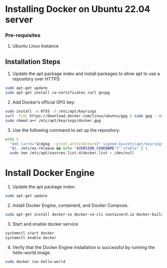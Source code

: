 # Installing Docker on Ubuntu 22.04 server

### Pre-requisites
1. Ubuntu Linux Instance

## Installation Steps

1. Update the apt package index and install packages to allow apt to use a repository over HTTPS:
```sh 
sudo apt-get update
sudo apt-get install ca-certificates curl gnupg
```
2. Add Docker’s official GPG key:
```sh
sudo install -m 0755 -d /etc/apt/keyrings
curl -fsSL https://download.docker.com/linux/ubuntu/gpg | sudo gpg --dearmor -o /etc/apt/keyrings/docker.gpg
sudo chmod a+r /etc/apt/keyrings/docker.gpg
```
3. Use the following command to set up the repository:
```sh
echo \
  "deb [arch="$(dpkg --print-architecture)" signed-by=/etc/apt/keyrings/docker.gpg] https://download.docker.com/linux/ubuntu \
  "$(. /etc/os-release && echo "$VERSION_CODENAME")" stable" | \
  sudo tee /etc/apt/sources.list.d/docker.list > /dev/null
  ```
   # Install Docker Engine
   1. Update the apt package index:
   ```sh
   sudo apt-get update
   ```
   2. Install Docker Engine, containerd, and Docker Compose.
   ```sh
   sudo apt-get install docker-ce docker-ce-cli containerd.io docker-buildx-plugin docker-compose-plugin
   ```
   3. Start and enable docker service
   ```sh
   systemctl start docker
   systemctl enable docker
   ```
   4. Verify that the Docker Engine installation is successful by running the hello-world image.
   ```sh
   sudo docker run hello-world
   ```
   
